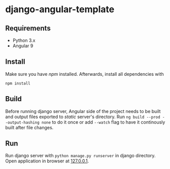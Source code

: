 # django-angular-template

## Requirements
- Python 3.x
- Angular 9

## Install
Make sure you have _npm_ installed.
Afterwards, install all dependencies with
```
npm install
```

## Build
Before running django server, Angular side of the project needs to be built and output files exported to _static_ server's directory.
Run `ng build --prod --output-hashing none` to do it once or add `--watch` flag to have it continously built after file changes.

## Run
Run django server with `python manage.py runserver` in django directory. Open application in browser at [127.0.0.1](127.0.0.1).

